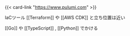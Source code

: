 {{< card-link "https://www.pulumi.com" >}}

IaCツール
[[Terraform]] や [[AWS CDK]] と立ち位置は近い

[[Go]] や [[TypeScript]] , [[Python]]  でかける
